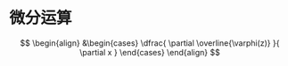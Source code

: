 # 微分运算
$$
\begin{align}
&\begin{cases}
\dfrac{ \partial \overline{\varphi(z)} }{ \partial x } 
\end{cases}
\end{align}
$$